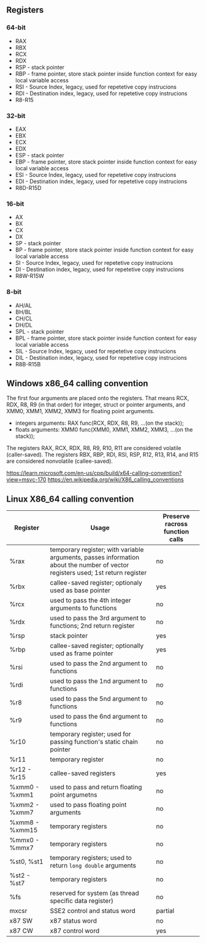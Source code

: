 ## Registers
### 64-bit
- RAX
- RBX
- RCX
- RDX
- RSP - stack pointer
- RBP - frame pointer, store stack pointer inside function context for easy local variable access
- RSI - Source Index, legacy, used for repetetive copy instrucions
- RDI - Destination index, legacy, used for repetetive copy instrucions
- R8-R15
### 32-bit
- EAX
- EBX
- ECX
- EDX
- ESP - stack pointer
- EBP - frame pointer, store stack pointer inside function context for easy local variable access
- ESI - Source Index, legacy, used for repetetive copy instrucions
- EDI - Destination index, legacy, used for repetetive copy instrucions
- R8D-R15D
### 16-bit
- AX
- BX
- CX
- DX
- SP - stack pointer
- BP - frame pointer, store stack pointer inside function context for easy local variable access
- SI - Source Index, legacy, used for repetetive copy instrucions
- DI - Destination index, legacy, used for repetetive copy instrucions
- R8W-R15W
### 8-bit
- AH/AL
- BH/BL
- CH/CL
- DH/DL
- SPL - stack pointer
- BPL - frame pointer, store stack pointer inside function context for easy local variable access
- SIL - Source Index, legacy, used for repetetive copy instrucions
- DIL - Destination index, legacy, used for repetetive copy instrucions
- R8B-R15B

## Windows x86_64 calling convention
The first four arguments are placed onto the registers. That means RCX, RDX, R8, R9 (in that order) for integer, struct or pointer arguments, and XMM0, XMM1, XMM2, XMM3 for floating point arguments.

- integers arguments: RAX func(RCX, RDX, R8, R9, ...(on the stack));
- floats arguments: XMM0 func(XMM0, XMM1, XMM2, XMM3, ...(on the stack));

The registers RAX, RCX, RDX, R8, R9, R10, R11 are considered volatile (caller-saved).
The registers RBX, RBP, RDI, RSI, RSP, R12, R13, R14, and R15 are considered nonvolatile (callee-saved).

https://learn.microsoft.com/en-us/cpp/build/x64-calling-convention?view=msvc-170
https://en.wikipedia.org/wiki/X86_calling_conventions

## Linux X86_64 calling convention
Register | Usage | Preserve racross function calls
--- | --- | ---
%rax | temporary register; with variable arguments, passes information about the number of vector registers used; 1st return register | no
%rbx | callee-saved register; optionaly used as base pointer | yes
%rcx | used to pass the 4th integer arguments to functions | no
%rdx | used to pass the 3rd argument to functions; 2nd return register | no
%rsp | stack pointer | yes
%rbp | callee-saved register; optionally used as frame pointer | yes
%rsi | used to pass the 2nd argument to functions | no
%rdi | used to pass the 1nd argument to functions | no
%r8  | used to pass the 5nd argument to functions | no
%r9  | used to pass the 6nd argument to functions | no
%r10 | temporary register; used for passing function's static chain pointer | no
%r11 | temporary register | no
%r12 - %r15 | callee-saved registers | yes
%xmm0 - %xmm1 | used to pass and return floating point argumetns | no
%xmm2 - %xmm7 | used to pass floating point arguments | no
%xmm8 - %xmm15 | temporary registers | no
%mmx0 - %mmx7  | temporary registers | no
%st0,  %st1 | temporary registers; used to return `long double` arguments | no
%st2 - %st7 | temporary registers | no
%fs | reserved for system (as thread specific data register) | no
mxcsr | SSE2 control and status word | partial
x87 SW | x87 status word | no
x87 CW | x87 control word | yes